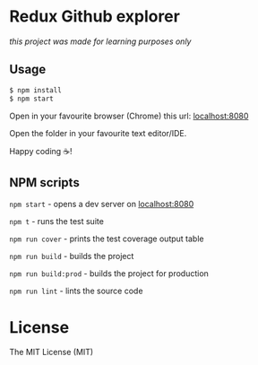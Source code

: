 # Redux Github explorer
*this project was made for learning purposes only*

## Usage

```bash
$ npm install
$ npm start
```
Open in your favourite browser (Chrome) this url: [localhost:8080](http://localhost:8080)

Open the folder in your favourite text editor/IDE.

Happy coding :coffee:!

## NPM scripts

`npm start` - opens a dev server on [localhost:8080](http://localhost:8080)

`npm t` - runs the test suite

`npm run cover` - prints the test coverage output table

`npm run build` - builds the project

`npm run build:prod` - builds the project for production

`npm run lint` - lints the source code

# License
The MIT License (MIT)

